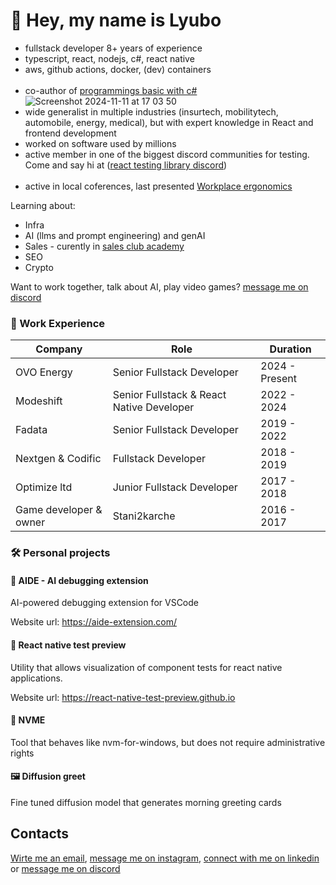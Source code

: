 # 👋 Hey, my name is Lyubo

- fullstack developer 8+ years of experience
- typescript, react, nodejs, c#, react native
- aws, github actions, docker, (dev) containers
<br></br>
- co-author of [programmings basic with c#](https://csharp-book.softuni.org/)
![Screenshot 2024-11-11 at 17 03 50](https://github.com/user-attachments/assets/83605268-d0eb-40bc-9cd7-822302111f77)
- wide generalist in multiple industries (insurtech, mobilitytech, automobile, energy, medical), but with expert knowledge in React and frontend development
- worked on software used by millions
- active member in one of the biggest discord communities for testing. Come and say hi at ([react testing library discord](https://discord.com/channels/723559267868737556/))
<br></br>
- active in local coferences, last presented [Workplace ergonomics](https://docs.google.com/presentation/d/1UAs0rWAtqKhl1kBbnKv9ITfXvt97TGmvfWfxs_6HM-w/edit#slide=id.p) 

Learning about:
- Infra
- AI (llms and prompt engineering) and genAI
- Sales - curently in [sales club academy](https://salesclub.pro/academy/)
- SEO
- Crypto

Want to work together, talk about AI, play video games? [message me on discord](https://discordapp.com/users/409063369929392128)

### 💼 Work Experience

| Company | Role | Duration |
|---------|------|----------|
| OVO Energy | Senior Fullstack Developer | 2024 - Present |
| Modeshift | Senior Fullstack & React Native Developer | 2022 - 2024 |
| Fadata | Senior Fullstack Developer | 2019 - 2022 |
| Nextgen & Codific | Fullstack Developer | 2018 - 2019 |
| Optimize ltd | Junior Fullstack Developer | 2017 - 2018 |
| Game developer & owner | Stani2karche | 2016 - 2017 | 

### 🛠️ Personal projects

#### 🌟 AIDE - AI debugging extension

AI-powered debugging extension for VSCode

Website url: https://aide-extension.com/

#### 🌟 React native test preview

Utility that allows visualization of component tests for react native applications.

Website url: https://react-native-test-preview.github.io

#### 🌟 NVME

Tool that behaves like nvm-for-windows, but does not require administrative rights

#### 🖼️ Diffusion greet

Fine tuned diffusion model that generates morning greeting cards


## Contacts

[Wirte me an email](mailto:l_lyubenov@protonmail.com), [message me on instagram](https://www.instagram.com/l_lyubenov_96/), [connect with me on linkedin](https://www.linkedin.com/in/lyuboslavlyubenovdead4y/) or [message me on discord](https://discordapp.com/users/409063369929392128)
